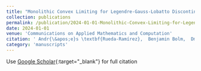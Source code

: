 ```yaml
---
title: "Monolithic Convex Limiting for Legendre-Gauss-Lobatto Discontinuous Galerkin Spectral-Element Methods"
collection: publications
permalink: /publication/2024-01-01-Monolithic-Convex-Limiting-for-Legendre-Gauss-Lobatto-Discontinuous-Galerkin-Spectral-Element-Methods
date: 2024-01-01
venue: 'Communications on Applied Mathematics and Computation'
citation: ' Andr{\&apos;e}s \textbf{Rueda-Ramírez},  Benjamin Bolm,  Dmitri Kuzmin,  Gregor Gassner, &quot;Monolithic Convex Limiting for Legendre-Gauss-Lobatto Discontinuous Galerkin Spectral-Element Methods.&quot; Communications on Applied Mathematics and Computation, 2024.'
category: 'manuscripts'
---
```

Use [Google Scholar](https://scholar.google.com/scholar?q=Monolithic+Convex+Limiting+for+Legendre+Gauss+Lobatto+Discontinuous+Galerkin+Spectral+Element+Methods){:target="_blank"} for full citation